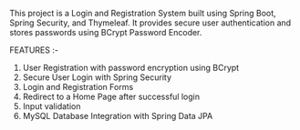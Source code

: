 This project is a Login and Registration System built using Spring Boot, Spring Security, and Thymeleaf. It provides secure user authentication and stores passwords using BCrypt Password Encoder.

FEATURES :-
1) User Registration with password encryption using BCrypt
2) Secure User Login with Spring Security
3) Login and Registration Forms 
4) Redirect to a Home Page after successful login
5) Input validation 
6) MySQL Database Integration with Spring Data JPA
